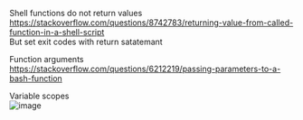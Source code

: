 Shell functions do not return values\
https://stackoverflow.com/questions/8742783/returning-value-from-called-function-in-a-shell-script \
But set exit codes with return satatemant

Function arguments\
https://stackoverflow.com/questions/6212219/passing-parameters-to-a-bash-function

Variable scopes\
![image](https://github.com/user-attachments/assets/cc846aff-073c-406a-8f97-23af2d29c78f)
